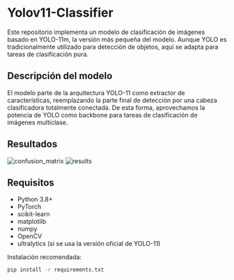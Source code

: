 # Yolov11-Classifier
Este repositorio implementa un modelo de clasificación de imágenes basado en YOLO-11m, la versión más pequeña del modelo. Aunque YOLO es tradicionalmente utilizado para detección de objetos, aquí se adapta para tareas de clasificación pura.

## Descripción del modelo

El modelo parte de la arquitectura YOLO-11 como extractor de características, reemplazando la parte final de detección por una cabeza clasificadora totalmente conectada. De esta forma, aprovechamos la potencia de YOLO como backbone para tareas de clasificación de imágenes multiclase.

## Resultados

![confusion_matrix](https://github.com/user-attachments/assets/83c47a70-cf36-4562-aec8-035ce7e4484f)
![results](https://github.com/user-attachments/assets/d862db41-8baa-423e-bd07-de0162171967)


## Requisitos

- Python 3.8+
- PyTorch
- scikit-learn
- matplotlib
- numpy
- OpenCV
- ultralytics (si se usa la versión oficial de YOLO-11)

Instalación recomendada:

```bash
pip install -r requirements.txt
